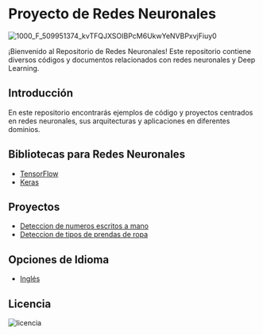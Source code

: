 
# Proyecto de Redes Neuronales

![1000_F_509951374_kvTFQJXSOIBPcM6UkwYeNVBPxvjFiuy0](https://github.com/ManuelMorenoNeria/NeuralNetworks/assets/114908218/878073ac-5f4a-4ada-b9d6-d46a48c64ad7)

¡Bienvenido al Repositorio de Redes Neuronales! Este repositorio contiene diversos códigos y documentos relacionados con redes neuronales y Deep Learning.

## Introducción
En este repositorio encontrarás ejemplos de código y proyectos centrados en redes neuronales, sus arquitecturas y aplicaciones en diferentes dominios.

## Bibliotecas para Redes Neuronales
- [TensorFlow](/ESP/TensorFlow_ESP.md)
- [Keras](/ESP/Keras_ESP.md)
## Proyectos
- [Deteccion de numeros escritos a mano](/ESP/Learning1ES.ipynb)
- [Deteccion de tipos de prendas de ropa](/ESP/Learning2ES.ipynb)
## Opciones de Idioma
- [Inglés](/README.md)

## Licencia
![licencia](https://github.com/ManuelMorenoNeria/NeuralNetworks/assets/114908218/b860d6df-be55-4733-b9b0-19ccd2a93df7)
